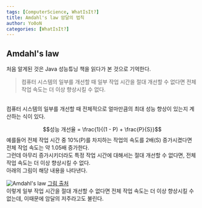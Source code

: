 ```yaml
---
tags: [ComputerScience, WhatIsIt?]
title: Amdahl's law 암달의 법칙
author: Yo0oN
categories: [WhatIsIt?]
---
```



## Amdahl's law

처음 알게된 것은 Java 성능튜닝 책을 읽다가 본 것으로 기억한다.
<br>
>컴퓨터 시스템의 일부를 개선할 때 일부 작업 시간을 절대 개선할 수 없다면 전체 작업 속도는 더 이상 향상시킬 수 없다.
<br>
컴퓨터 시스템의 일부를 개선할 때 전체적으로 얼마만큼의 최대 성능 향상이 있는지 계산하는 식이 있다.

$$성능 개선율 = \frac{1}{(1 - P) + \frac{P}{S}}$$
예를들어 전체 작업 시간 중 10%(P)를 차지하는 작업의 속도를 2배(S) 증가시켰다면 전체 작업 속도는 약 1.05배 증가한다.
<br>
그런데 아무리 증가시키더라도 특정 작업 시간에 대해서는 절대 개선할 수 없다면, 전체 작업 속도는 더 이상 향상시킬 수 없다.
<br>
아래의 그림이 해당 내용을 나타낸다.

![Amdahl's law](https://github.com/Yo0oN/CodingTestStudy/assets/53729311/ecf1d16b-85ee-4859-8f86-0457b2e6c3d1)
[그림 출처](https://ko.wikipedia.org/wiki/%EC%95%94%EB%8B%AC%EC%9D%98_%EB%B2%95%EC%B9%99#/media/%ED%8C%8C%EC%9D%BC:AmdahlsLaw.svg)
<br>
이렇게 일부 작업 시간을 절대 개선할 수 없다면 전체 작업 속도는 더 이상 향상시킬 수 없는데, 이때문에 암달의 저주라고도 불린다.